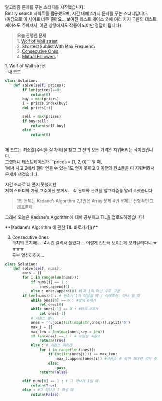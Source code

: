 알고리즘 문제를 푸는 스터디를 시작했습니다!<br>
Binary search 사이트를 활용했으며, 시간 내에 4가지 문제를 푸는 스터디입니다.<br>
(여담으로 이 사이트 너무 좋아요... 보여진 테스트 케이스 외에 여러 가지 극한의 테스트 케이스도 주어져서, 어떤 상황에서도 작동이 되야만 정답이 됩니다)<br>

> **오늘 진행한 문제**<br>1. [Wolf of Wall street](https://binarysearch.com/problems/Wolf-of-Wall-Street)
<br>2. [Shortest Sublist With Max Frequency](https://binarysearch.com/problems/Shortest-Sublist-With-Max-Frequency)
<br>3. [Consecutive Ones](https://binarysearch.com/problems/Consecutive-Ones)
<br>4. [Mutual Followers](https://binarysearch.com/problems/Mutual-Followers)

<p>
1. Wolf of Wall street <br>
- 내 코드<br>
    
    
```python
class Solution:
    def solve(self, prices):
        if len(prices)==0:
            return(0)
        buy = min(prices)
        i = prices.index(buy)
        del prices[:i]

        sell = max(prices)
        if buy<sell:
            return(sell-buy)
        else :
            return(0)
```
                     
<br>                     
제 코드는 최소값(주식을 살 가격)을 찾고 그 전의 모든 가격은 지워버리는 식이었습니다.<br>
그랬더니 테스트케이스가 ```prices = [1, 2, 0]``` 일 때, <br>
1에서 사고 2에서 팔아 얻을 수 있는 1도 얻지 못하고 0 이전의 원소들을 다 지워버려서 문제가 생겼습니다.<br>

<p>
시간 초과로 더 풀지 못했지만 <br>
저희 스터디의 가장 고수이신 분께서... 각 문제와 관련된 알고리즘을 알려 주셨습니다.<br>

> 1번 문제는 Kadane’s Algorithm
2,3번은 Array 문제
4번 문제는 전형적인 그래프문제


그래서 오늘은 Kadane's Algorithm에 대해 공부하고 TIL을 업로드하겠습니다! 
<p>
**[Kadane's Algorithm 에 관한 TIL 바로가기]()**

3. Consecutive Ones<br>
의지의 오지애..... 4시간 걸려서 풀었다.... 이렇게 간단해 보이는게 오래걸리다니 ㅠㅠㅠㅠ<br>
공부 열심히하자...<br>
```python
class Solution:
    def solve(self, nums):
        ones = []
        for i in range(len(nums)):
            if nums[i] == 1 :
                ones.append(1)
            else : ones.append(0) #1과 1이 아닌 수로 구분
        if len(nums)>1 : # 원소가 1개 이상일 때 / 아래조건: 하나 일 때
            while ones[0] == 0 : #앞의 0제거
                del ones[0]
            while ones[-1] == 0 : #뒤의 0제거
                del ones[-1]
            # 시퀀스 분리
            ones = ''.join(list(map(str,ones))).split('0')
            max_i = []
            max_len = len(max(ones,key = len))
            if len(ones) == 1 : # 유일한 시퀀스
                return(True)
            else : # 시퀀스 여러개
                for i in range(len(ones)):
                    if int(len(ones[i])) == max_len:
                        max_i.append(ones[i]) #시퀀스 중 길이 최대인 것만 추가
                    else:
                        pass
                return(False)

        elif nums[0] == 1 : # 그 하나가 1일 때
            return(True)
        else : #그 하나가 1 아닐 때   
            return(False)     

```


